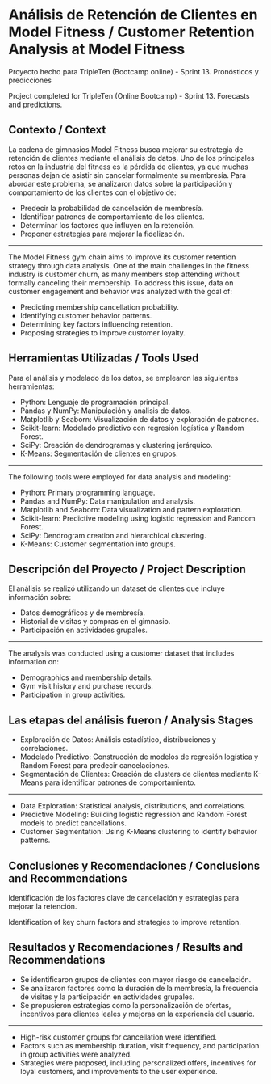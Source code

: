 # Análisis de Retención de Clientes en Model Fitness / Customer Retention Analysis at Model Fitness

Proyecto hecho para TripleTen (Bootcamp online) - Sprint 13. Pronósticos y predicciones 

Project completed for TripleTen (Online Bootcamp) - Sprint 13. Forecasts and predictions.

## Contexto / Context
La cadena de gimnasios Model Fitness busca mejorar su estrategia de retención de clientes mediante el análisis de datos. Uno de los principales retos en la industria del fitness es la pérdida de clientes, ya que muchas personas dejan de asistir sin cancelar formalmente su membresía. Para abordar este problema, se analizaron datos sobre la participación y comportamiento de los clientes con el objetivo de:
- Predecir la probabilidad de cancelación de membresía.
- Identificar patrones de comportamiento de los clientes.
- Determinar los factores que influyen en la retención.
- Proponer estrategias para mejorar la fidelización.

---

The Model Fitness gym chain aims to improve its customer retention strategy through data analysis. One of the main challenges in the fitness industry is customer churn, as many members stop attending without formally canceling their membership. To address this issue, data on customer engagement and behavior was analyzed with the goal of:
- Predicting membership cancellation probability.
- Identifying customer behavior patterns.
- Determining key factors influencing retention.
- Proposing strategies to improve customer loyalty.

## Herramientas Utilizadas / Tools Used
Para el análisis y modelado de los datos, se emplearon las siguientes herramientas:
- Python: Lenguaje de programación principal.
- Pandas y NumPy: Manipulación y análisis de datos.
- Matplotlib y Seaborn: Visualización de datos y exploración de patrones.
- Scikit-learn: Modelado predictivo con regresión logística y Random Forest.
- SciPy: Creación de dendrogramas y clustering jerárquico.
- K-Means: Segmentación de clientes en grupos.

---

The following tools were employed for data analysis and modeling:
- Python: Primary programming language.
- Pandas and NumPy: Data manipulation and analysis.
- Matplotlib and Seaborn: Data visualization and pattern exploration.
- Scikit-learn: Predictive modeling using logistic regression and Random Forest.
- SciPy: Dendrogram creation and hierarchical clustering.
- K-Means: Customer segmentation into groups.

## Descripción del Proyecto / Project Description
El análisis se realizó utilizando un dataset de clientes que incluye información sobre:
- Datos demográficos y de membresía.
- Historial de visitas y compras en el gimnasio.
- Participación en actividades grupales.

---

The analysis was conducted using a customer dataset that includes information on:
- Demographics and membership details.
- Gym visit history and purchase records.
- Participation in group activities.

## Las etapas del análisis fueron / Analysis Stages
- Exploración de Datos: Análisis estadístico, distribuciones y correlaciones.
- Modelado Predictivo: Construcción de modelos de regresión logística y Random Forest para predecir cancelaciones.
- Segmentación de Clientes: Creación de clusters de clientes mediante K-Means para identificar patrones de comportamiento.

---

- Data Exploration: Statistical analysis, distributions, and correlations.
- Predictive Modeling: Building logistic regression and Random Forest models to predict cancellations.
- Customer Segmentation: Using K-Means clustering to identify behavior patterns.

## Conclusiones y Recomendaciones / Conclusions and Recommendations
Identificación de los factores clave de cancelación y estrategias para mejorar la retención.

Identification of key churn factors and strategies to improve retention.

## Resultados y Recomendaciones / Results and Recommendations
- Se identificaron grupos de clientes con mayor riesgo de cancelación.
- Se analizaron factores como la duración de la membresía, la frecuencia de visitas y la participación en actividades grupales.
- Se propusieron estrategias como la personalización de ofertas, incentivos para clientes leales y mejoras en la experiencia del usuario.

---

- High-risk customer groups for cancellation were identified.
- Factors such as membership duration, visit frequency, and participation in group activities were analyzed.
- Strategies were proposed, including personalized offers, incentives for loyal customers, and improvements to the user experience.

